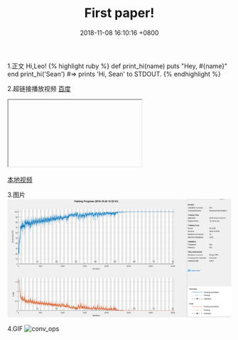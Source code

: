 ﻿---
layout: post
title:  "First paper!"
date:   2018-11-08 16:10:16 +0800
categories: paper
---
1.正文
Hi,Leo!
{% highlight ruby %}
def print_hi(name)
  puts "Hey, #{name}"
end
print_hi('Sean')
#=> prints 'Hi, Sean' to STDOUT.
{% endhighlight %}

2.超链接播放视频
[百度](http://baidu.com)

<iframe 
   
 height=450 
   
 width=800 
   
 src="https://www.bilibili.com/video/av23505616" 
   
 frameborder=0 
   
 allowfullscreen>

</iframe>

[本地视频](/assets/videos/testvid.mp4)

3.图片
![image2](/assets/images/testpic.bmp)

4.GIF
![conv_ops](/assets/images/testgif.gif)


